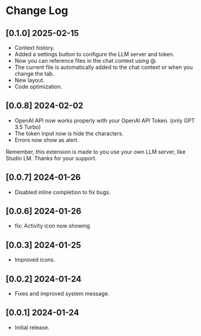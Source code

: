 # Change Log

## [0.1.0] 2025-02-15
- Context history.
- Added a settings button to configure the LLM server and token.
- Now you can reference files in the chat context using @.
- The current file is automatically added to the chat context or when you change the tab.
- New layout.
- Code optimization.

## [0.0.8] 2024-02-02
- OpenAI API now works properly with your OpenAI API Token. (only GPT 3.5 Turbo)
- The token input now is hide the characters.
- Errors now show as alert.

Remember, this extension is made to you use your own LLM server, like Studio LM.
Thanks for your support.

## [0.0.7] 2024-01-26
- Disabled inline completion to fix bugs.

## [0.0.6] 2024-01-26
- fix: Activity icon now showing

## [0.0.3] 2024-01-25

- Improved icons.

## [0.0.2] 2024-01-24

- Fixes and improved system message.

## [0.0.1] 2024-01-24

- Initial release.